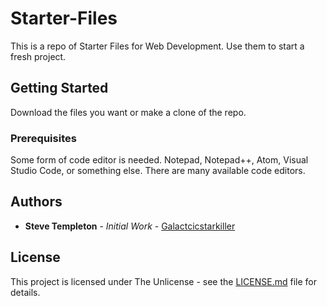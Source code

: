 # Starter-Files
This is a repo of Starter Files for Web Development. Use them to start a fresh project.

## Getting Started
Download the files you want or make a clone of the repo.

### Prerequisites
Some form of code editor is needed. Notepad, Notepad++, Atom, Visual Studio Code, or something else. There are many available code editors.

## Authors
* **Steve Templeton** - *Initial Work* - [Galactcicstarkiller](https://github.com/Galacticstarkiller)

## License
This project is licensed under The Unlicense - see the [LICENSE.md](LICENSE.md) file for details.
